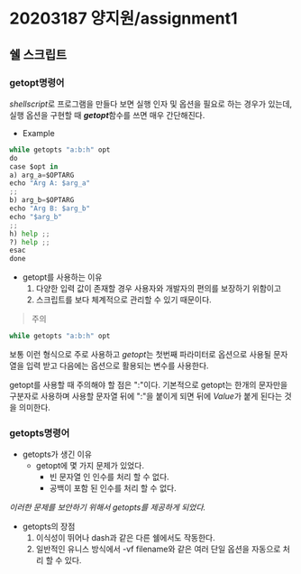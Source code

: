 # 20203187 양지원/assignment1

## 쉘 스크립트
### getopt명령어

*shellscript*로 프로그램을 만들다 보면 실행 인자 및 옵션을 필요로 하는 경우가 있는데, 실행 옵션을 구현할 때 ***getopt***함수를 쓰면 매우 간단해진다.

* Example

```python
while getopts "a:b:h" opt
do
case $opt in
a) arg_a=$OPTARG
echo "Arg A: $arg_a"
;;
b) arg_b=$OPTARG
echo "Arg B: $arg_b"
echo "$arg_b"
;;
h) help ;;
?) help ;;
esac
done
```

* getopt를 사용하는 이유
  1)  다양한 입력 값이 존재할 경우 사용자와 개발자의 편의를 보장하기 위함이고
  2)  스크립트를 보다 체계적으로 관리할 수 있기 때문이다.

> 주의
```python
while getopts "a:b:h" opt
```
보통 이런 형식으로 주로 사용하고 *getopt*는 첫번째 파라미터로 옵션으로 사용될 문자열을 입력 받고 다음에는 옵션으로 활용되는 변수를 사용한다.

getopt를 사용할 때 주의해야 할 점은 ":"이다. 기본적으로 getopt는 한개의 문자만을 구분자로 사용하며 사용할 문자열 뒤에 ":"을 붙이게 되면 뒤에 *Value*가 붙게 된다는 것을 의미한다.

### getopts명령어
* getopts가 생긴 이유
  * getopt에 몇 가지 문제가 있었다.
    * 빈 문자열 인 인수를 처리 할 수 없다.
    * 공백이 포함 된 인수를 처리 할 수 없다.

*이러한 문제를 보안하기 위해서 getopts를 제공하게 되었다.*

* getopts의 장점
  1) 이식성이 뛰어나 dash과 같은 다른 쉘에서도 작동한다.
  2) 일반적인 유니스 방식에서 -vf filename와 같은 여러 단일 옵션을 자동으로 처리 할 수 있다.


